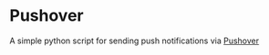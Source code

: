 # Pushover

A simple python script for sending push notifications via [Pushover](https://pushover.net/)
